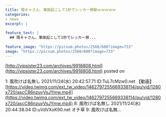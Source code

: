 ```yaml
---
title: 陽キャさん、事故起こして1秒でレッカー移動ｗｗｗｗｗ
categories:
- news
excerpt: |
  
feature_text: |
  ## 陽キャさん、事故起こして1秒でレッカー移...
  
feature_image: "https://picsum.photos/2560/600?image=733"
image: "https://picsum.photos/2560/600?image=733"
---
```


[http://vipsister23.com/archives/9918808.html](http://vipsister23.com/archives/9918808.html)
posted on 

<!--more-->

1: 風吹けば名無し 2021/11/24(水) 20:42:57.71 ID:TuL7cMzw0.net 【動画】[https://video.twimg.com/ext_tw_video/1462797255669338114/pu/vid/1280x720/ascC86nzuyVsJYmw.mp4](https://video.twimg.com/ext_tw_video/1462797255669338114/pu/vid/1280x720/ascC86nzuyVsJYmw.mp4) 8: 風吹けば名無し 2021/11/24(水) 20:44:38.04 ID:uVdVXoK90.net オチ草 9: 風吹けば名無...
